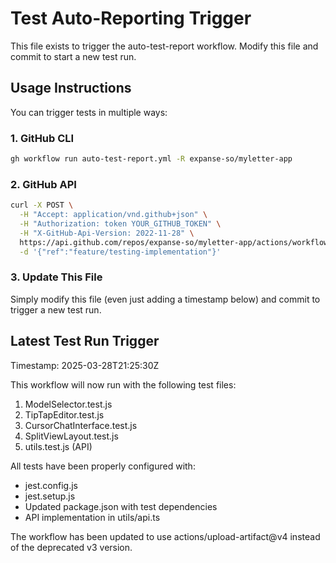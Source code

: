 # Test Auto-Reporting Trigger

This file exists to trigger the auto-test-report workflow. Modify this file and commit to start a new test run.

## Usage Instructions

You can trigger tests in multiple ways:

### 1. GitHub CLI
```bash
gh workflow run auto-test-report.yml -R expanse-so/myletter-app
```

### 2. GitHub API
```bash
curl -X POST \
  -H "Accept: application/vnd.github+json" \
  -H "Authorization: token YOUR_GITHUB_TOKEN" \
  -H "X-GitHub-Api-Version: 2022-11-28" \
  https://api.github.com/repos/expanse-so/myletter-app/actions/workflows/auto-test-report.yml/dispatches \
  -d '{"ref":"feature/testing-implementation"}'
```

### 3. Update This File
Simply modify this file (even just adding a timestamp below) and commit to trigger a new test run.

## Latest Test Run Trigger
Timestamp: 2025-03-28T21:25:30Z  

This workflow will now run with the following test files:
1. ModelSelector.test.js
2. TipTapEditor.test.js
3. CursorChatInterface.test.js
4. SplitViewLayout.test.js
5. utils.test.js (API)

All tests have been properly configured with:
- jest.config.js
- jest.setup.js
- Updated package.json with test dependencies
- API implementation in utils/api.ts

The workflow has been updated to use actions/upload-artifact@v4 instead of the deprecated v3 version.